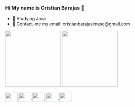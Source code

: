 ### Hi My name is Cristian Barajas 👋

<ul>
  <li>🌱 Studying Java</li>
  <li>📖 Contact-me my email: cristianbarajasimasc@gmail.com</li>
</ul>


<div>
  <a href="https://github.com/Cristian-Barajas09">
  <img height="180em" src="https://github-readme-stats.vercel.app/api?username=Cristian-Barajas09&show_icons=true&theme=tokyonight&include_all_commits=true&count_private=true"/>
  <img height="180em" src="https://github-readme-stats-eight-theta.vercel.app/api/top-langs/?username=Cristian-Barajas09&layout=compact&langs_count=8&theme=tokyonight"/>
</div>
<div style="display:inline_block"><br>
    <img src="https://cdn.jsdelivr.net/gh/devicons/devicon/icons/javascript/javascript-original.svg" height="30" width="40" align="center"/>
    <img src="https://cdn.jsdelivr.net/gh/devicons/devicon/icons/nodejs/nodejs-original.svg" height="30" width="40" align="center" />
    <img src="https://cdn.jsdelivr.net/gh/devicons/devicon/icons/java/java-original.svg" height="30" width="40" align="center"/>
    <img src="https://cdn.jsdelivr.net/gh/devicons/devicon/icons/mysql/mysql-original-wordmark.svg" height="30" width="40" align="center"/>
    <img src="https://cdn.jsdelivr.net/gh/devicons/devicon/icons/python/python-original.svg" height="30" width="40" align="center"/>
</div>
